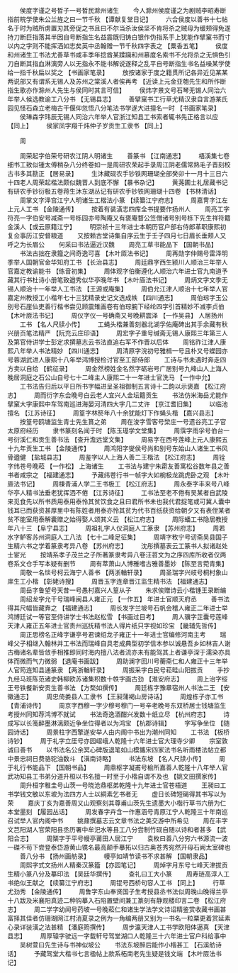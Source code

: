 <!-- { "loadSidebar": true } -->
　　侯度字谨之号晳子一号晳民滁州诸生 
　　今人滁州侯度谨之为剧贼李昭寿断指前皖学使朱公兰旌之曰一节千秋 【谭献复堂日记】 
　　六合侯度以善书十七帖名于时为贼所虏置刃其旁促之书且曰不尔当杀汝侯坚不肯将杀之贼母为缓颊得免遂持刀断巨指落其半因自号断指生名益震既归铸白银作伪指系手上犹能作擘窠书而寸以内之字则不能挥洒如志矣英中丞翰赠一节千秋四字表之 【粟香五笔】 
　　侯度和州诸生工书法尤善草书咸丰季年捻酋某蹂躏和州慕度名索书不允将杀之无惧色引刀自断其指血淋漓旁人以无指永不能书解说遂释之乱平自号断指生书名益噪某学使给一指千秋扁以奖之 【书画家笔录】 
　　放按诸家于度之籍贯所记各异近见某某两说部又有谓系无锡人及苏州之棠溪人者俟再考 【近读上元金亚匏先生和所作断指生歌亦作滁州人先生与侯同时其言可信】 
　　侯炜字景文号石琴无锡人同治六年举人候选教谕工八分书 【无锡县志】 
　　善擘窠书工行草尤精汉隶自言游某氏园见怪石森立老梅古干偃仰忽悟八分笔法书学遂大进擅名一时 【书画家笔录】 
　　侯琫森字玮辰无锡人同治六年举人官浙江知县工书索者辄书先正格言以应 【同上】 
　　侯家凤字翔千炜仲子岁贡生工隶书 【同上】 

　　周 

　　周荣起字伯荣号研农江阴人明诸生 
　　善篆书 【江南通志】 
　　梧溪集七卷细书工致似锺太傅稍杂八分终卷如一是周研农荣起手录周江阴老儒常熟毛子晋刻校古书多其勘正 【居易录】 
　　生沐藏砚农手钞铁网珊瑚全部癸卯十一月十三日六十四老人周荣起楷法颇似魏晋人到底不懈 【暴书杂记】 
　　黄荛圃士礼居藏书记有研农手钞衍极五卷蒋生沐东湖丛记有研农手钞铁网珊瑚十四卷 【书林清话】 
　　周掌文字泽宫江宁人明诸生工楷法小篆 【续纂江宁府志】 
　　周嘉冑字江左上元人工书 【金陵通传】 
　　按着有装潢志四库全书提要作扬州人 
　　周亮工字符亮一字伯安号减斋一号栎园亦号陶庵又有褒庵瞀公笠僧诸号别号栎下先生祥符籍金溪人【或云原籍江宁】 
　　明崇祯十三年进士本朝历官户部右侍郎革职康熙初复佥事历江安督粮道 
　　又按赖古堂诗集自序云生于壬子四月七日眉长垂颊人又呼之为长眉公 
　　何采曰书法逼近汉魏 
　　周亮工草书能品下 【国朝书品】 
　　书法古拙在隶籀之间奇逸可喜 【木叶厱法书记】 
　　周再勋字仲赐号雷泽明季举人国朝官金华知府工书 【长治县志】 
　　周廷鼎字西生颍川人顺治三年举人官嘉定教谕能书 【练音初集】 
　　周体观字伯衡遵化人顺治六年进士官九南道予藏其行书杜诗小册笔致遒秀似华亭晚年书 【木叶厱法书记】 
　　周炳文字文季无锡人顺治十一年举人工书法 【王源或庵集】 
　　周伯允江津人顺治十七年举人官嘉定州教授工小楷年七十三犹精录史记文选成帙 【四川通志】 
　　周伯琮字玉公别号石崖仙吏善行楷书尝见顾震雉画卷有伯琮腕下经纶四字引首精妙不减李贞伯 【木叶厱法书记】 
　　周仪字仪一号确斋又号晚耕震泽 【一作吴县】 人居扬州 
　　工书 【名人尺牍小传】 
　　工蝇头楷兼善刻器北湖孚佑庵碑出其手余藏有秋兴册页笔法精严 【阮充云庄印语】 
　　周宏字子重号缄斋无锡人康熙三年第三人及第官侍讲学士彭定求撰墓志云书法直追右军不作晋以后体 
　　周铭祚江津人康熙八年举人书法精妙 【四川通志】 
　　周清原字浣初号雅楫一号且朴又号蝶园亦号蓉湖武进人康熙十八年举鸿博授检讨官至工部侍郎 
　　工诗与书未遇时奔走四方卖以自给 【鹤征录】 
　　周金然榜姓金名然字砺岩号广居别号九峰山人上海人晚居洞庭之石公山自号七十二峰主人康熙二十一年进士官洗马 【一作中允】 
　　工书法告归后以平日所书字幅进呈圣祖御制五言诗十二韵以示褒嘉 【松江府志】 
　　周而衍字东会晚号白云老人宜兴人金坛籍贡生 
　　书法仿米海岳尤能作擘窠大字康熙中车驾南巡进海晏河清四大字几二丈许 【京江耆旧集】 
　　以临池擅名 【江苏诗征】 
　　周篁字林箊年八十余犹能灯下作蝇头楷 【嘉兴县志】 
　　按篁号鸥塘监生青士先生篔之弟 
　　周在浚字雪客号棃庄一号遗谷亮工子官太原府经历 
　　隶书篆刻名闻于时 【陈玉璂学文堂集】 
　　周霟字雨孚号伯台一号衍溪仁和贡生善书法 【查升澹远堂文集】 
　　周易字在西号莲峰上元人康熙五十九年贡生工书 【金陵通传】 
　　周鸿阳字燮侯号尚和别号东始山人诸生工书风骨遒健 【盐城县志】 
　　周鉴字以人上海人善二王楷法 【松江府志】 
　　周铨字纬苍号晚菘 【一作松】 上海诸生 
　　工书法与建宁朱霦友善寓松谷数年县之善书者咸宗之 【福建通志】 
　　予藏纬苍行书一帧字大如椀极龙跳虎卧之观 【木叶厱法书记】 
　　周棅青浦人学二王书极工 【松江府志】 
　　周永泰字丰来号八峰华亭人精书法垂老犹挥洒不倦 【江苏诗征】 
　　工书法至老不倦有吴某者自武陵来觅食先以所书质用泰用泰怜其贫饮食之且曰君所书未也我代君捉笔或可冀人囊中钱耳已而获资甚厚里中有陈姓者用泰亦怜其贫为代书百纸获资给朝夕又有表侄某者贫不能室用泰解囊赠之始得娶人颂其义云 【松江府志】 
　　周际蟠工书隐居教授年八十三 【阜宁县志】 
　　周祖礼字人仪洞庭人工篆隶 【苏州府志】 
　　周若水字鲈客苏州洞庭人工八法 【七十二峰足征集】 
　　周靖字敉宁号讱斋吴县国子生精六书之学着篆隶考异八卷 【苏州府志】 
　　沈彤撰墓表云工篆书人拟诸赵处士宦光 
　　按靖系孝子茂兰之子所著篆隶考异八卷汪苕文为之序四库所收者仅两卷系文仓手写本疑有删节 
　　周有萃萧山人博雅嗜古雅善墨妙 【陈至言菀青集】 
　　周敬一名惔号柯云海宁人善书 【两浙輶轩录】 
　　周圣瑞字兴岐号桐村象山庠生工小楷 【彰姥诗搜】 
　　周晋玉字连章晋江监生精书法 【福建通志】 
　　周岳字鲁望号天昔一号愚村嘉兴人篁从子 
　　朱求俟赠诗云小楷锺王录断编 
　　周绍龙字允干号瑞峰闽县人雍正元 【一作五】 年进士官顺天府丞 
　　善书法得其尺幅皆藏弆之 【福建通志】 
　　周长发字兰坡号石帆会稽人雍正二年进士举鸿博廷试一等官至侍讲学士书法赵松雪 【书画过目考】 
　　周人骥字芷囊号莲峰天津人雍正五年进士官贵州巡抚精书法人得片纸只字视如珍宝 【畿辅先哲传】 
　　周正思榜名正峰字谦亭号君谏绍龙子雍正十一年进士官编修河南主考 
　　瑞峰父子相继入翰林并工书法而瑞峰自具老成典型初学信本参以诚悬吾乡如林吉人谢古梅诸名辈皆敛手相推即同时海内擅八法者流亦未有能驾其上者谦亭深于濡染亦具体而微而气力微弱 【退庵书画跋】 
　　周助澜字回川号蘅斋仁和人雍正十三年举人官筠连知县通篆隶 【两浙輶轩录】 
　　周振采字白民号菘畦山阳拔贡 
　　手抄九经马班陈范诸史韩柳欧苏诸集积数十帙字画古劲 【淮安府志】 
　　周上治字绥王号铁餐新安贡生善书法 【方楘如撰传】 
　　周廷栋字豫章宿州人书法二王 【安徽通志】 
　　周忠倚娄县人工隶书 【王昶蒲褐山房诗话】 
　　周煌栋子亦工书 【青浦诗传】 
　　周京字西穆一字少穆号穆门一号辛老晚号东双桥居士钱塘监生考授州同知荐鸿博不就试 
　　书法奇逸酒酣兴发数十纸立尽 【杭州府志】 
　　诗成写以长笺醉墨淋漓颇近争坐位得者以为鸿宝 【杭郡诗辑】 
　　字写争坐位 【随园诗话】 
　　周景柱字西擎遂安举人由内阁中书出为潮州同知 
　　工书法 【板桥诗钞】 
　　周于礼字立厓号亦园嶍峨人乾隆十六年进士官大理寺少卿 
　　宗室敦诚曰善书 
　　以书法名公余冥心碑版退笔如山模鑴宋四家法书名听雨楼法帖立都中景忠祠日费骆驼油数斗 【滇南诗略】 
　　书法东坡 【名人尺牍小传】 
　　周于礼行书能品下 【国朝书品】 
　　周鼎枢字凝甫号榆所嘉善人乾隆十八年举人官武功知县工书弟分道升桓以书名擅一时至于小楷自谓不及也 【姚文田撰家传】 
　　周升桓字稚圭号山茨一号晓沧鼎枢弟乾隆十九年进士官苍梧道 
　　王昶曰工书学钱文敏以东坡为法四方人士以絧素乞书者无 
　　虚日长碑短碣得其书写以为荣 
　　嘉庆丁亥为嘉善周又山观察刻其尊甫山茨先生遗墨大小楷行草书六册为仁本堂墨刻 【履园丛话】 
　　周发春字卉含一作惠涵号青原江宁人乾隆三十年南巡召试举人官内阁中书 
　　姚鼐撰墓志云文章书法之美交游中所希见 
　　周在丰字文芑阳湖人官荣阳县丞历署中牟汜水等县工八分尝制竹砚自随以诗和者甚多 【武阳合志】 
　　周榘字于平号幔亭莆田人居江宁 
　　袁枚曰善八分穷六书源流一波一磔不苟下尝登泰岱游黄山镌名最高颠手摹拓以归古奥苍秀宛然开母石阙太室碑也 
　　善八分书 【扬州画舫录】 
　　幔亭如靖节读书不求甚解 【国朝隶品】 
　　周熙字式文扬州人精秦汉篆籀 【亦园笔记】 
　　周焯字月东号七峰天津拔贡生精小篆八分及摹印法 【吴廷华撰传】 
　　查礼曰工大小篆 
　　周寿琏高淳人工书绝似王献之 【续纂江宁府志】 
　　周锟号西桥句容人工书 【同上】 
　　行草尤劲秀 【金陵通传】 
　　周鲁字东山奉贤国子生考授县丞书法似周晚山晚得兰亭十八跋及米襄阳真迹二种钩摹入石陷置壁间兼工篆刻有静观楼印言二卷 【松江府志】 
　　周二学字幼闻号药坡一号晚菘仁和诸生学法学文诗诏精鉴赏收藏书画甚富择其佳者仿珊瑚网江村消夏录之例为一角编两册又别为一书名一粒粟更着赏延素心录详装潢之法甚精 【潘庭筠撰传】 
　　周步瀛天津人工书学欧阳体逼真 【天津县志】 
　　周厚辕字驶远一字载轩号驾堂湖口人乾隆三十六年进士官户科给事中 
　　吴树萱曰先生诗与书神似坡公 
　　书法东坡醉后能作小楷甚工 【石溪舫诗话】 
　　予藏驾堂大楷书七言楹帖上款系柘南老先生疑是钱文端 【木叶厱法书记】 
